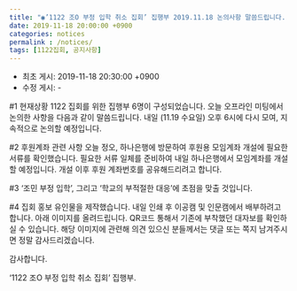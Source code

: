 ```yaml
---
title: "◉’1122 조O 부정 입학 취소 집회’ 집행부 2019.11.18 논의사항 말씀드립니다. (홍보 유인물 이미지 첨부)"
date: 2019-11-18 20:00:00 +0900
categories: notices
permalink : /notices/
tags: [1122집회, 공지사항]
---
```


* 최초 게시: 2019-11-18 20:30:00 +0900
* 수정 게시: -


#1 현재상황 
1122 집회를 위한 집행부 6명이 구성되었습니다. 
오늘 오프라인 미팅에서 논의한 사항을 다음과 같이 말씀드립니다.
내일 (11.19 수요일) 오후 6시에 다시 모여, 지속적으로 논의할 예정입니다. 


#2 후원계좌 관련 사항
오늘 정오, 하나은행에 방문하여 후원용 모임계좌 개설에 필요한 서류를 확인했습니다.
필요한 서류 일체를 준비하여 내일 하나은행에서 모임계좌를 개설할 예정입니다. 
개설 이후 후원 계좌번호를 공유해드리려고 합니다.


#3 ‘조민 부정 입학’, 그리고 ‘학교의 부적절한 대응’에 초점을 맞출 것입니다. 


#4 집회 홍보 유인물을 제작했습니다. 내일 인쇄 후 이공캠 및 인문캠에서 배부하려고 합니다. 아래 이미지를 올려드립니다. QR코드 통해서 기존에 부착했던 대자보를 확인하실 수 있습니다. 해당 이미지에 관련해 의견 있으신 분들께서는 댓글 또는 쪽지 남겨주시면 정말 감사드리겠습니다. 



감사합니다.

‘1122 조O 부정 입학 취소 집회’ 집행부.
